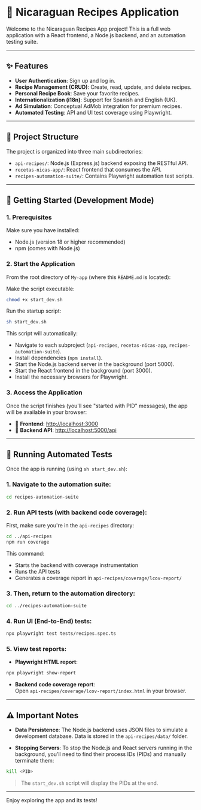 ﻿# 🍲 Nicaraguan Recipes Application

Welcome to the Nicaraguan Recipes App project! This is a full web application with a React frontend, a Node.js backend, and an automation testing suite.

---

## ✨ Features

- **User Authentication**: Sign up and log in.
- **Recipe Management (CRUD)**: Create, read, update, and delete recipes.
- **Personal Recipe Book**: Save your favorite recipes.
- **Internationalization (i18n)**: Support for Spanish and English (UK).
- **Ad Simulation**: Conceptual AdMob integration for premium recipes.
- **Automated Testing**: API and UI test coverage using Playwright.

---

## 🚀 Project Structure

The project is organized into three main subdirectories:

- `api-recipes/`: Node.js (Express.js) backend exposing the RESTful API.
- `recetas-nicas-app/`: React frontend that consumes the API.
- `recipes-automation-suite/`: Contains Playwright automation test scripts.

---

## 🏁 Getting Started (Development Mode)

### 1. Prerequisites

Make sure you have installed:

- Node.js (version 18 or higher recommended)
- npm (comes with Node.js)

### 2. Start the Application

From the root directory of `My-app` (where this `README.md` is located):

Make the script executable:

```bash
chmod +x start_dev.sh
```

Run the startup script:

```bash
sh start_dev.sh
```

This script will automatically:

- Navigate to each subproject (`api-recipes`, `recetas-nicas-app`, `recipes-automation-suite`).
- Install dependencies (`npm install`).
- Start the Node.js backend server in the background (port 5000).
- Start the React frontend in the background (port 3000).
- Install the necessary browsers for Playwright.

### 3. Access the Application

Once the script finishes (you'll see "started with PID" messages), the app will be available in your browser:

- 🔗 **Frontend**: [http://localhost:3000](http://localhost:3000)
- 🔗 **Backend API**: [http://localhost:5000/api](http://localhost:5000/api)

---

## 🧪 Running Automated Tests

Once the app is running (using `sh start_dev.sh`):

### 1. Navigate to the automation suite:

```bash
cd recipes-automation-suite
```

### 2. Run API tests (with backend code coverage):

First, make sure you're in the `api-recipes` directory:

```bash
cd ../api-recipes
npm run coverage
```

This command:

- Starts the backend with coverage instrumentation
- Runs the API tests
- Generates a coverage report in `api-recipes/coverage/lcov-report/`

### 3. Then, return to the automation directory:

```bash
cd ../recipes-automation-suite
```

### 4. Run UI (End-to-End) tests:

```bash
npx playwright test tests/recipes.spec.ts
```

### 5. View test reports:

- **Playwright HTML report**:

```bash
npx playwright show-report
```

- **Backend code coverage report**:  
  Open `api-recipes/coverage/lcov-report/index.html` in your browser.

---

## ⚠️ Important Notes

- **Data Persistence**: The Node.js backend uses JSON files to simulate a development database. Data is stored in the `api-recipes/data/` folder.

- **Stopping Servers**: To stop the Node.js and React servers running in the background, you’ll need to find their process IDs (PIDs) and manually terminate them:

```bash
kill <PID>
```

> The `start_dev.sh` script will display the PIDs at the end.

---

Enjoy exploring the app and its tests!
